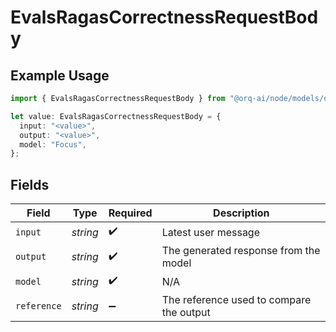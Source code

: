 # EvalsRagasCorrectnessRequestBody

## Example Usage

```typescript
import { EvalsRagasCorrectnessRequestBody } from "@orq-ai/node/models/operations";

let value: EvalsRagasCorrectnessRequestBody = {
  input: "<value>",
  output: "<value>",
  model: "Focus",
};
```

## Fields

| Field                                    | Type                                     | Required                                 | Description                              |
| ---------------------------------------- | ---------------------------------------- | ---------------------------------------- | ---------------------------------------- |
| `input`                                  | *string*                                 | :heavy_check_mark:                       | Latest user message                      |
| `output`                                 | *string*                                 | :heavy_check_mark:                       | The generated response from the model    |
| `model`                                  | *string*                                 | :heavy_check_mark:                       | N/A                                      |
| `reference`                              | *string*                                 | :heavy_minus_sign:                       | The reference used to compare the output |